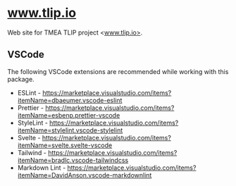 # www.tlip.io

Web site for TMEA TLIP project <www.tlip.io>.

## VSCode

The following VSCode extensions are recommended while working with this package.

* ESLint - <https://marketplace.visualstudio.com/items?itemName=dbaeumer.vscode-eslint>
* Prettier - <https://marketplace.visualstudio.com/items?itemName=esbenp.prettier-vscode>
* StyleLint - <https://marketplace.visualstudio.com/items?itemName=stylelint.vscode-stylelint>
* Svelte - <https://marketplace.visualstudio.com/items?itemName=svelte.svelte-vscode>
* Tailwind - <https://marketplace.visualstudio.com/items?itemName=bradlc.vscode-tailwindcss>
* Markdown Lint - <https://marketplace.visualstudio.com/items?itemName=DavidAnson.vscode-markdownlint>
